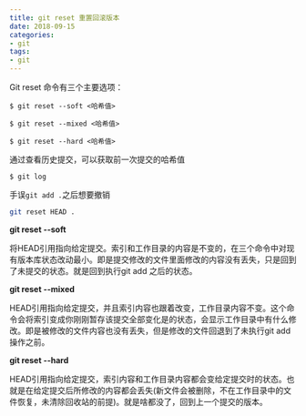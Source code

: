 ```yaml
---
title: git reset 重置回滚版本
date: 2018-09-15
categories:
- git 
tags:
- git
---
```


Git reset 命令有三个主要选项：

```
$ git reset --soft <哈希值>

$ git reset --mixed <哈希值>

$ git reset --hard <哈希值>
```

通过查看历史提交，可以获取前一次提交的哈希值

```
$ git log
```


手误`git add .`之后想要撤销

```bash
git reset HEAD .
```



**git reset --soft**

将HEAD引用指向给定提交。索引和工作目录的内容是不变的，在三个命令中对现有版本库状态改动最小。即是提交修改的文件里面修改的内容没有丢失，只是回到了未提交的状态。就是回到执行git add 之后的状态。



**git reset --mixed**

HEAD引用指向给定提交，并且索引内容也跟着改变，工作目录内容不变。这个命令会将索引变成你刚刚暂存该提交全部变化是的状态，会显示工作目录中有什么修改。即是被修改的文件内容也没有丢失，但是修改的文件回退到了未执行git add 操作之前。



**git reset --hard**

HEAD引用指向给定提交，索引内容和工作目录内容都会变给定提交时的状态。也就是在给定提交后所修改的内容都会丢失(新文件会被删除，不在工作目录中的文件恢复，未清除回收站的前提)。就是啥都没了，回到上一个提交的版本。


